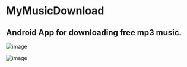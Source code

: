 # MyMusicDownload

## Android App for downloading free mp3 music.



![image](https://user-images.githubusercontent.com/19979462/80615896-e6faa900-8a5d-11ea-96db-bd2ae7d5a84b.png)




![image](https://user-images.githubusercontent.com/19979462/80615982-01cd1d80-8a5e-11ea-9a10-8d2809a8ce9c.png)
